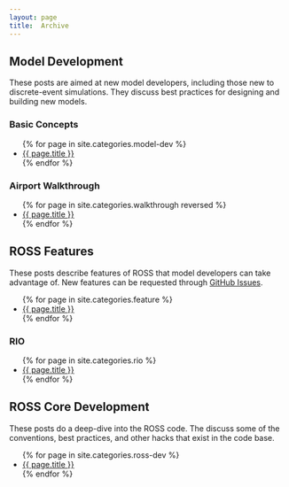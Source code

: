 ```yaml
---
layout: page
title:  Archive
---
```


## Model Development

These posts are aimed at new model developers, including those new to discrete-event simulations.
They discuss best practices for designing and building new models.

### Basic Concepts

<ul>
{% for page in site.categories.model-dev %}
  <li><a href="{{ page.url | prepend: site.baseurl }}">{{ page.title }}</a></li>
{% endfor %}
</ul>

### Airport Walkthrough

<ul>
{% for page in site.categories.walkthrough reversed %}
  <li><a href="{{ page.url | prepend: site.baseurl }}">{{ page.title }}</a></li>
{% endfor %}
</ul>

## ROSS Features

These posts describe features of ROSS that model developers can take advantage of.
New features can be requested through [GitHub Issues](http://github.com/carothersc/ROSS/issues).

<ul>
{% for page in site.categories.feature %}
  <li><a href="{{ page.url | prepend: site.baseurl }}">{{ page.title }}</a></li>
{% endfor %}
</ul>

### RIO

<ul>
{% for page in site.categories.rio %}
  <li><a href="{{ page.url | prepend: site.baseurl }}">{{ page.title }}</a></li>
{% endfor %}
</ul>

## ROSS Core Development

These posts do a deep-dive into the ROSS code.
The discuss some of the conventions, best practices, and other hacks that exist in the code base.

<ul>
{% for page in site.categories.ross-dev %}
  <li><a href="{{ page.url | prepend: site.baseurl }}">{{ page.title }}</a></li>
{% endfor %}
</ul>
